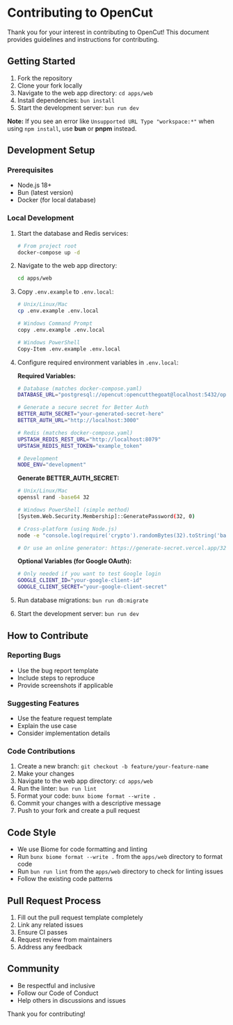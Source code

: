 # Contributing to OpenCut

Thank you for your interest in contributing to OpenCut! This document provides guidelines and instructions for contributing.

## Getting Started

1. Fork the repository
2. Clone your fork locally
3. Navigate to the web app directory: `cd apps/web`
4. Install dependencies: `bun install`
5. Start the development server: `bun run dev`

**Note:** If you see an error like `Unsupported URL Type "workspace:*"` when using `npm install`, use **bun** or **pnpm** instead.

## Development Setup

### Prerequisites

- Node.js 18+
- Bun (latest version)
- Docker (for local database)

### Local Development

1. Start the database and Redis services:

   ```bash
   # From project root
   docker-compose up -d
   ```

2. Navigate to the web app directory:

   ```bash
   cd apps/web
   ```

3. Copy `.env.example` to `.env.local`:

   ```bash
   # Unix/Linux/Mac
   cp .env.example .env.local

   # Windows Command Prompt
   copy .env.example .env.local

   # Windows PowerShell
   Copy-Item .env.example .env.local
   ```

4. Configure required environment variables in `.env.local`:

   **Required Variables:**

   ```bash
   # Database (matches docker-compose.yaml)
   DATABASE_URL="postgresql://opencut:opencutthegoat@localhost:5432/opencut"

   # Generate a secure secret for Better Auth
   BETTER_AUTH_SECRET="your-generated-secret-here"
   BETTER_AUTH_URL="http://localhost:3000"

   # Redis (matches docker-compose.yaml)
   UPSTASH_REDIS_REST_URL="http://localhost:8079"
   UPSTASH_REDIS_REST_TOKEN="example_token"

   # Development
   NODE_ENV="development"
   ```

   **Generate BETTER_AUTH_SECRET:**

   ```bash
   # Unix/Linux/Mac
   openssl rand -base64 32

   # Windows PowerShell (simple method)
   [System.Web.Security.Membership]::GeneratePassword(32, 0)

   # Cross-platform (using Node.js)
   node -e "console.log(require('crypto').randomBytes(32).toString('base64'))"

   # Or use an online generator: https://generate-secret.vercel.app/32
   ```

   **Optional Variables (for Google OAuth):**

   ```bash
   # Only needed if you want to test Google login
   GOOGLE_CLIENT_ID="your-google-client-id"
   GOOGLE_CLIENT_SECRET="your-google-client-secret"
   ```

5. Run database migrations: `bun run db:migrate`
6. Start the development server: `bun run dev`

## How to Contribute

### Reporting Bugs

- Use the bug report template
- Include steps to reproduce
- Provide screenshots if applicable

### Suggesting Features

- Use the feature request template
- Explain the use case
- Consider implementation details

### Code Contributions

1. Create a new branch: `git checkout -b feature/your-feature-name`
2. Make your changes
3. Navigate to the web app directory: `cd apps/web`
4. Run the linter: `bun run lint`
5. Format your code: `bunx biome format --write .`
6. Commit your changes with a descriptive message
7. Push to your fork and create a pull request

## Code Style

- We use Biome for code formatting and linting
- Run `bunx biome format --write .` from the `apps/web` directory to format code
- Run `bun run lint` from the `apps/web` directory to check for linting issues
- Follow the existing code patterns

## Pull Request Process

1. Fill out the pull request template completely
2. Link any related issues
3. Ensure CI passes
4. Request review from maintainers
5. Address any feedback

## Community

- Be respectful and inclusive
- Follow our Code of Conduct
- Help others in discussions and issues

Thank you for contributing!
